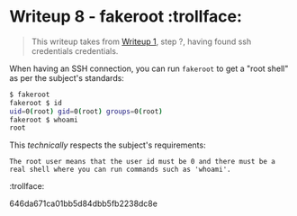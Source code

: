 # Writeup 8 - fakeroot :trollface:

> This writeup takes from [Writeup 1](../writeup1/README.md), step ?, having found ssh credentials credentials.

When having an SSH connection, you can run `fakeroot` to get a "root shell" as per the subject's standards:

```bash
$ fakeroot
fakeroot $ id
uid=0(root) gid=0(root) groups=0(root)
fakeroot $ whoami
root
```

This *technically* respects the subject's requirements:
```
The root user means that the user id must be 0 and there must be a
real shell where you can run commands such as 'whoami'.
```

:trollface:































646da671ca01bb5d84dbb5fb2238dc8e
